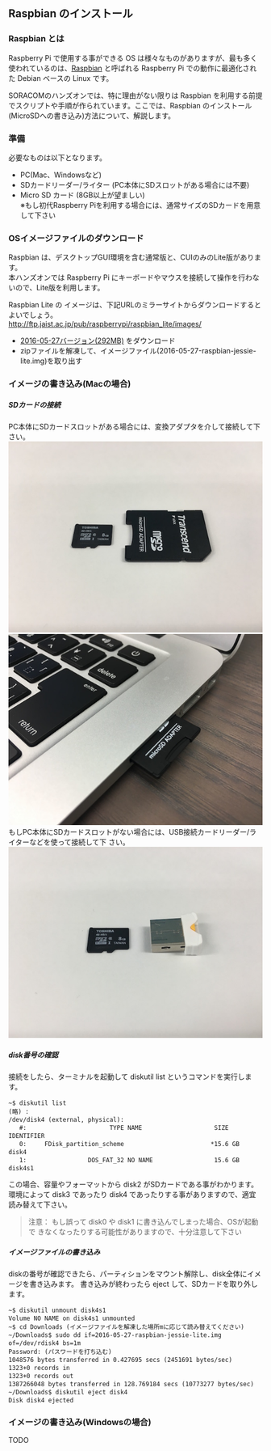 ## <a name="raspbian-install">Raspbian のインストール</a>
### Raspbian とは
Raspberry Pi で使用する事ができる OS は様々なものがありますが、最も多く使われているのは、[Raspbian](https://www.raspbian.org) と呼ばれる Raspberry Pi での動作に最適化された Debian ベースの Linux です。

SORACOMのハンズオンでは、特に理由がない限りは Raspbian を利用する前提でスクリプトや手順が作られています。ここでは、Raspbian のインストール(MicroSDへの書き込み)方法について、解説します。

### 準備
必要なものは以下となります。
- PC(Mac、Windowsなど)
- SDカードリーダー/ライター (PC本体にSDスロットがある場合には不要)
- Micro SD カード (8GB以上が望ましい)  
 ※もし初代Raspberry Piを利用する場合には、通常サイズのSDカードを用意して下さい

### OSイメージファイルのダウンロード
Raspbian は、デスクトップGUI環境を含む通常版と、CUIのみのLite版があります。  
本ハンズオンでは Raspberry Pi にキーボードやマウスを接続して操作を行わないので、Lite版を利用します。

Raspbian Lite の イメージは、下記URLのミラーサイトからダウンロードするとよいでしょう。  
http://ftp.jaist.ac.jp/pub/raspberrypi/raspbian_lite/images/

- [2016-05-27バージョン(292MB)](http://ftp.jaist.ac.jp/pub/raspberrypi/raspbian_lite/images/raspbian_lite-2016-05-31/2016-05-27-raspbian-jessie-lite.zip) をダウンロード
- zipファイルを解凍して、イメージファイル(2016-05-27-raspbian-jessie-lite.img)を取り出す

### イメージの書き込み(Macの場合)
##### SDカードの接続
PC本体にSDカードスロットがある場合には、変換アダプタを介して接続して下さい。
![SDカードアダプタ](../common/image/raspbian-install-001.jpg) ![SDカードスロット](../common/image/raspbian-install-002.jpg)  
もしPC本体にSDカードスロットがない場合には、USB接続カードリーダー/ライターなどを使って接続して下 さい。
![USB接続カードリーダー/ライター](../common/image/raspbian-install-003.jpg)

##### disk番号の確認
接続をしたら、ターミナルを起動して diskutil list というコマンドを実行します。

```
~$ diskutil list
(略) :
/dev/disk4 (external, physical):
   #:                       TYPE NAME                    SIZE       IDENTIFIER
   0:     FDisk_partition_scheme                        *15.6 GB    disk4
   1:                 DOS_FAT_32 NO NAME                 15.6 GB    disk4s1
```

この場合、容量やフォーマットから disk2 がSDカードである事がわかります。環境によって disk3 であったり disk4 であったりする事がありますので、適宜読み替えて下さい。

> 注意： もし誤って disk0 や disk1 に書き込んでしまった場合、OSが起動で きなくなったりする可能性がありますので、十分注意して下さい

##### イメージファイルの書き込み
diskの番号が確認できたら、パーティションをマウント解除し、disk全体にイメージを書き込みます。 書き込みが終わったら eject して、SDカードを取り外します。

```
~$ diskutil unmount disk4s1
Volume NO NAME on disk4s1 unmounted
~$ cd Downloads (イメージファイルを解凍した場所mに応じて読み替えてください)
~/Downloads$ sudo dd if=2016-05-27-raspbian-jessie-lite.img of=/dev/rdisk4 bs=1m
Password: (パスワードを打ち込む)
1048576 bytes transferred in 0.427695 secs (2451691 bytes/sec)
1323+0 records in
1323+0 records out
1387266048 bytes transferred in 128.769184 secs (10773277 bytes/sec)
~/Downloads$ diskutil eject disk4
Disk disk4 ejected
```

### イメージの書き込み(Windowsの場合)
TODO
